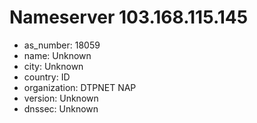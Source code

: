 # Nameserver 103.168.115.145

* as_number: 18059
* name: Unknown
* city: Unknown
* country: ID
* organization: DTPNET NAP
* version: Unknown
* dnssec: Unknown
